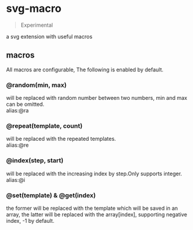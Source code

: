 # svg-macro

> Experimental  

a svg extension with useful macros

## macros

All macros are configurable, The following is enabled by default.  

### @random(min, max)

will be replaced with random number between two numbers, min and max can be omitted.  
alias:@ra

### @repeat(template, count)

will be replaced with the repeated templates.  
alias:@re

### @index(step, start)

will be replaced with the increasing index by step.Only supports integer.    
alias:@i

### @set(template) & @get(index)

the former will be replaced with the template which will be saved in an array, the latter will be replaced with the array[index], supporting negative index, -1 by default.